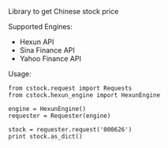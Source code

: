 
Library to get Chinese stock price

Supported Engines:
 - Hexun API
 - Sina Finance API
 - Yahoo Finance API

Usage:
    
```
from cstock.request import Requests
from cstock.hexun_engine import HexunEngine

engine = HexunEngine()
requester = Requester(engine)

stock = requester.request('000626')
print stock.as_dict()
```
